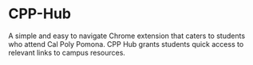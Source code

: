 # CPP-Hub
A simple and easy to navigate Chrome extension that caters to students who attend Cal Poly Pomona. CPP Hub grants students quick access to relevant links to campus resources.
